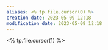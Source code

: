```yaml
---
aliases: <% tp.file.cursor(0) %>
creation date: 2023-05-09 12:18
modification date: 2023-05-09 12:18
---
```


<% tp.file.cursor(1) %>



